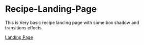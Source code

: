 # Recipe-Landing-Page
This is Very basic recipe landing page with some box shadow and transitions effects.

[Landing Page](https://shreyanshnanda.github.io/Recipe-Landing-Page/)

